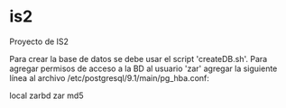 is2
===

Proyecto de IS2

Para crear la base de datos se debe usar el script 'createDB.sh'.
Para agregar permisos de acceso a la BD al usuario 'zar' agregar la siguiente línea al archivo /etc/postgresql/9.1/main/pg_hba.conf:

  local    zarbd    zar        md5
